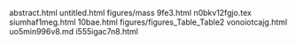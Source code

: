 abstract.html
untitled.html
figures/mass
9fe3.html
n0bkv12fgjo.tex
siumhaf1meg.html
10bae.html
figures/figures_Table_Table2
vonoiotcajg.html
uo5min996v8.md
i555igac7n8.html